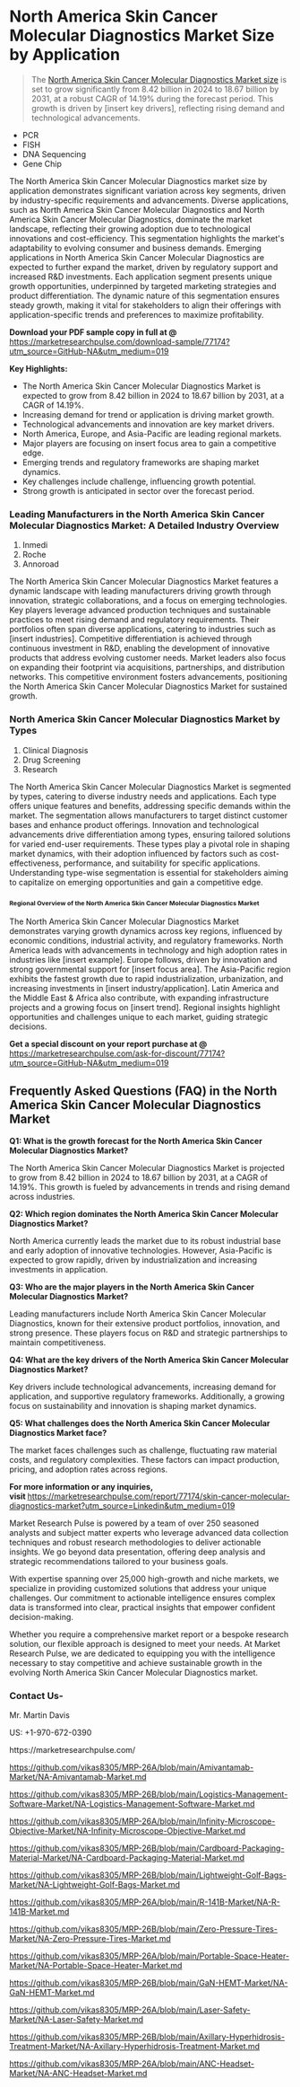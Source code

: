 <h1>North America Skin Cancer Molecular Diagnostics Market&nbsp;Size by Application</h1><blockquote><p>The <a href="https://marketresearchpulse.com/download-sample/77174?utm_source=GitHub-NA&amp;utm_medium=019">North America Skin Cancer Molecular Diagnostics Market size</a> is set to grow significantly from 8.42 billion in 2024 to 18.67 billion by 2031, at a robust CAGR of 14.19% during the forecast period. This growth is driven by [insert key drivers], reflecting rising demand and technological advancements.</p></blockquote><ul><li>PCR<li> FISH<li> DNA Sequencing<li> Gene Chip</li></ul><p>The North America Skin Cancer Molecular Diagnostics market size by application demonstrates significant variation across key segments, driven by industry-specific requirements and advancements. Diverse applications, such as North America Skin Cancer Molecular Diagnostics and North America Skin Cancer Molecular Diagnostics, dominate the market landscape, reflecting their growing adoption due to technological innovations and cost-efficiency. This segmentation highlights the market's adaptability to evolving consumer and business demands. Emerging applications in North America Skin Cancer Molecular Diagnostics are expected to further expand the market, driven by regulatory support and increased R&D investments. Each application segment presents unique growth opportunities, underpinned by targeted marketing strategies and product differentiation. The dynamic nature of this segmentation ensures steady growth, making it vital for stakeholders to align their offerings with application-specific trends and preferences to maximize profitability.</p><p><strong>Download your PDF sample copy in full at @ </strong><a href="https://marketresearchpulse.com/download-sample/77174?utm_source=GitHub-NA&amp;utm_medium=019">https://marketresearchpulse.com/download-sample/77174?utm_source=GitHub-NA&amp;utm_medium=019</a></p><p><strong>Key Highlights: </strong></p><ul><li>The North America Skin Cancer Molecular Diagnostics Market is expected to grow from 8.42 billion in 2024 to 18.67 billion by 2031, at a CAGR of 14.19%.</li><li>Increasing demand for trend or application is driving market growth.</li><li>Technological advancements and innovation are key market drivers.</li><li>North America, Europe, and Asia-Pacific are leading regional markets.</li><li>Major players are focusing on insert focus area to gain a competitive edge.</li><li>Emerging trends and regulatory frameworks are shaping market dynamics.</li><li>Key challenges include challenge, influencing growth potential.</li><li>Strong growth is anticipated in sector over the forecast period.</li></ul><h3>Leading Manufacturers in the North America Skin Cancer Molecular Diagnostics Market: A Detailed Industry Overview</h3><ol><li>Inmedi</li><li>Roche</li><li>Annoroad</li></ol><div class="flex max-w-full flex-col flex-grow"><div class="min-h-8 text-message flex w-full flex-col items-end gap-2 whitespace-normal break-words [.text-message+&amp;]:mt-5" dir="auto" data-message-author-role="assistant" data-message-id="fd8432e4-4910-450d-b182-61b7bfb0a01f" data-message-model-slug="gpt-4o"><div class="flex w-full flex-col gap-1 empty:hidden first:pt-[3px]"><div class="markdown prose w-full break-words dark:prose-invert light"><p>The North America Skin Cancer Molecular Diagnostics Market features a dynamic landscape with leading manufacturers driving growth through innovation, strategic collaborations, and a focus on emerging technologies. Key players leverage advanced production techniques and sustainable practices to meet rising demand and regulatory requirements. Their portfolios often span diverse applications, catering to industries such as [insert industries]. Competitive differentiation is achieved through continuous investment in R&amp;D, enabling the development of innovative products that address evolving customer needs. Market leaders also focus on expanding their footprint via acquisitions, partnerships, and distribution networks. This competitive environment fosters advancements, positioning the North America Skin Cancer Molecular Diagnostics Market for sustained growth.</p></div></div></div></div><h3>North America Skin Cancer Molecular Diagnostics Market by Types</h3><ol><li>Clinical Diagnosis<li> Drug Screening<li> Research</li></ol><div class="flex max-w-full flex-col flex-grow"><div class="min-h-8 text-message flex w-full flex-col items-end gap-2 whitespace-normal break-words [.text-message+&amp;]:mt-5" dir="auto" data-message-author-role="assistant" data-message-id="084470be-0bb7-4664-bddf-5156b4f41249" data-message-model-slug="gpt-4o-mini"><div class="flex w-full flex-col gap-1 empty:hidden first:pt-[3px]"><div class="markdown prose w-full break-words dark:prose-invert light"><p>The North America Skin Cancer Molecular Diagnostics Market is segmented by types, catering to diverse industry needs and applications. Each type offers unique features and benefits, addressing specific demands within the market. The segmentation allows manufacturers to target distinct customer bases and enhance product offerings. Innovation and technological advancements drive differentiation among types, ensuring tailored solutions for varied end-user requirements. These types play a pivotal role in shaping market dynamics, with their adoption influenced by factors such as cost-effectiveness, performance, and suitability for specific applications. Understanding type-wise segmentation is essential for stakeholders aiming to capitalize on emerging opportunities and gain a competitive edge.</p></div></div></div></div><h3><span style="font-size: 11px;">Regional Overview of the North America Skin Cancer Molecular Diagnostics Market</span></h3><div class="flex max-w-full flex-col flex-grow"><div class="min-h-8 text-message flex w-full flex-col items-end gap-2 whitespace-normal break-words [.text-message+&amp;]:mt-5" dir="auto" data-message-author-role="assistant" data-message-id="e9038762-ce64-4e30-91c9-9bd413514231" data-message-model-slug="gpt-4o-mini"><div class="flex w-full flex-col gap-1 empty:hidden first:pt-[3px]"><div class="markdown prose w-full break-words dark:prose-invert light"><p>The North America Skin Cancer Molecular Diagnostics Market demonstrates varying growth dynamics across key regions, influenced by economic conditions, industrial activity, and regulatory frameworks. North America leads with advancements in technology and high adoption rates in industries like [insert example]. Europe follows, driven by innovation and strong governmental support for [insert focus area]. The Asia-Pacific region exhibits the fastest growth due to rapid industrialization, urbanization, and increasing investments in [insert industry/application]. Latin America and the Middle East &amp; Africa also contribute, with expanding infrastructure projects and a growing focus on [insert trend]. Regional insights highlight opportunities and challenges unique to each market, guiding strategic decisions.</p></div></div></div></div><p><strong>Get a special discount on your report purchase at @ </strong><a href="https://marketresearchpulse.com/ask-for-discount/77174?utm_source=GitHub-NA&amp;utm_medium=019">https://marketresearchpulse.com/ask-for-discount/77174?utm_source=GitHub-NA&amp;utm_medium=019</a></p><h2>Frequently Asked Questions (FAQ) in the North America Skin Cancer Molecular Diagnostics Market</h2><p><strong>Q1: What is the growth forecast for the North America Skin Cancer Molecular Diagnostics Market?</strong></p><p>The North America Skin Cancer Molecular Diagnostics Market is projected to grow from 8.42 billion in 2024 to 18.67 billion by 2031, at a CAGR of 14.19%. This growth is fueled by advancements in trends and rising demand across industries.</p><p><strong>Q2: Which region dominates the North America Skin Cancer Molecular Diagnostics Market?</strong></p><p>North America currently leads the market due to its robust industrial base and early adoption of innovative technologies. However, Asia-Pacific is expected to grow rapidly, driven by industrialization and increasing investments in application.</p><p><strong>Q3: Who are the major players in the North America Skin Cancer Molecular Diagnostics Market?</strong></p><p>Leading manufacturers include North America Skin Cancer Molecular Diagnostics, known for their extensive product portfolios, innovation, and strong presence. These players focus on R&amp;D and strategic partnerships to maintain competitiveness.</p><p><strong>Q4: What are the key drivers of the North America Skin Cancer Molecular Diagnostics Market?</strong></p><p>Key drivers include technological advancements, increasing demand for application, and supportive regulatory frameworks. Additionally, a growing focus on sustainability and innovation is shaping market dynamics.</p><p><strong>Q5: What challenges does the North America Skin Cancer Molecular Diagnostics Market face?</strong></p><p>The market faces challenges such as challenge, fluctuating raw material costs, and regulatory complexities. These factors can impact production, pricing, and adoption rates across regions.</p><p><strong>For more information or any inquiries, visit&nbsp;</strong><a href="https://marketresearchpulse.com/report/77174/skin-cancer-molecular-diagnostics-market?utm_source=Linkedin&utm_medium=019">https://marketresearchpulse.com/report/77174/skin-cancer-molecular-diagnostics-market?utm_source=Linkedin&utm_medium=019</a></p><p>Market Research Pulse is powered by a team of over 250 seasoned analysts and subject matter experts who leverage advanced data collection techniques and robust research methodologies to deliver actionable insights. We go beyond data presentation, offering deep analysis and strategic recommendations tailored to your business goals.</p><p>With expertise spanning over 25,000 high-growth and niche markets, we specialize in providing customized solutions that address your unique challenges. Our commitment to actionable intelligence ensures complex data is transformed into clear, practical insights that empower confident decision-making.</p><p>Whether you require a comprehensive market report or a bespoke research solution, our flexible approach is designed to meet your needs. At Market Research Pulse, we are dedicated to equipping you with the intelligence necessary to stay competitive and achieve sustainable growth in the evolving North America Skin Cancer Molecular Diagnostics market.</p><h3><strong>Contact Us-</strong></h3><p>Mr. Martin Davis</p><p>US: +1-970-672-0390</p><p>https://marketresearchpulse.com/</p><p><a href="https://github.com/vikas8305/MRP-26A/blob/main/Amivantamab-Market/NA-Amivantamab-Market.md">https://github.com/vikas8305/MRP-26A/blob/main/Amivantamab-Market/NA-Amivantamab-Market.md</a></p><p><a href="https://github.com/vikas8305/MRP-26B/blob/main/Logistics-Management-Software-Market/NA-Logistics-Management-Software-Market.md">https://github.com/vikas8305/MRP-26B/blob/main/Logistics-Management-Software-Market/NA-Logistics-Management-Software-Market.md</a></p><p><a href="https://github.com/vikas8305/MRP-26A/blob/main/Infinity-Microscope-Objective-Market/NA-Infinity-Microscope-Objective-Market.md">https://github.com/vikas8305/MRP-26A/blob/main/Infinity-Microscope-Objective-Market/NA-Infinity-Microscope-Objective-Market.md</a></p><p><a href="https://github.com/vikas8305/MRP-26B/blob/main/Cardboard-Packaging-Material-Market/NA-Cardboard-Packaging-Material-Market.md">https://github.com/vikas8305/MRP-26B/blob/main/Cardboard-Packaging-Material-Market/NA-Cardboard-Packaging-Material-Market.md</a></p><p><a href="https://github.com/vikas8305/MRP-26B/blob/main/Lightweight-Golf-Bags-Market/NA-Lightweight-Golf-Bags-Market.md">https://github.com/vikas8305/MRP-26B/blob/main/Lightweight-Golf-Bags-Market/NA-Lightweight-Golf-Bags-Market.md</a></p><p><a href="https://github.com/vikas8305/MRP-26A/blob/main/R-141B-Market/NA-R-141B-Market.md">https://github.com/vikas8305/MRP-26A/blob/main/R-141B-Market/NA-R-141B-Market.md</a></p><p><a href="https://github.com/vikas8305/MRP-26B/blob/main/Zero-Pressure-Tires-Market/NA-Zero-Pressure-Tires-Market.md">https://github.com/vikas8305/MRP-26B/blob/main/Zero-Pressure-Tires-Market/NA-Zero-Pressure-Tires-Market.md</a></p><p><a href="https://github.com/vikas8305/MRP-26A/blob/main/Portable-Space-Heater-Market/NA-Portable-Space-Heater-Market.md">https://github.com/vikas8305/MRP-26A/blob/main/Portable-Space-Heater-Market/NA-Portable-Space-Heater-Market.md</a></p><p><a href="https://github.com/vikas8305/MRP-26B/blob/main/GaN-HEMT-Market/NA-GaN-HEMT-Market.md">https://github.com/vikas8305/MRP-26B/blob/main/GaN-HEMT-Market/NA-GaN-HEMT-Market.md</a></p><p><a href="https://github.com/vikas8305/MRP-26A/blob/main/Laser-Safety-Market/NA-Laser-Safety-Market.md">https://github.com/vikas8305/MRP-26A/blob/main/Laser-Safety-Market/NA-Laser-Safety-Market.md</a></p><p><a href="https://github.com/vikas8305/MRP-26B/blob/main/Axillary-Hyperhidrosis-Treatment-Market/NA-Axillary-Hyperhidrosis-Treatment-Market.md">https://github.com/vikas8305/MRP-26B/blob/main/Axillary-Hyperhidrosis-Treatment-Market/NA-Axillary-Hyperhidrosis-Treatment-Market.md</a></p><p><a href="https://github.com/vikas8305/MRP-26A/blob/main/ANC-Headset-Market/NA-ANC-Headset-Market.md">https://github.com/vikas8305/MRP-26A/blob/main/ANC-Headset-Market/NA-ANC-Headset-Market.md</a></p>
